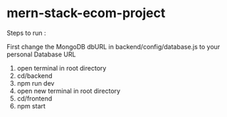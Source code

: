 # mern-stack-ecom-project


Steps to run :

First change the MongoDB dbURL in backend/config/database.js to your personal Database URL

1.  open terminal in root directory
2.  cd/backend
3.  npm run dev
4.  open new terminal in root directory
5.  cd/frontend
6.  npm start
